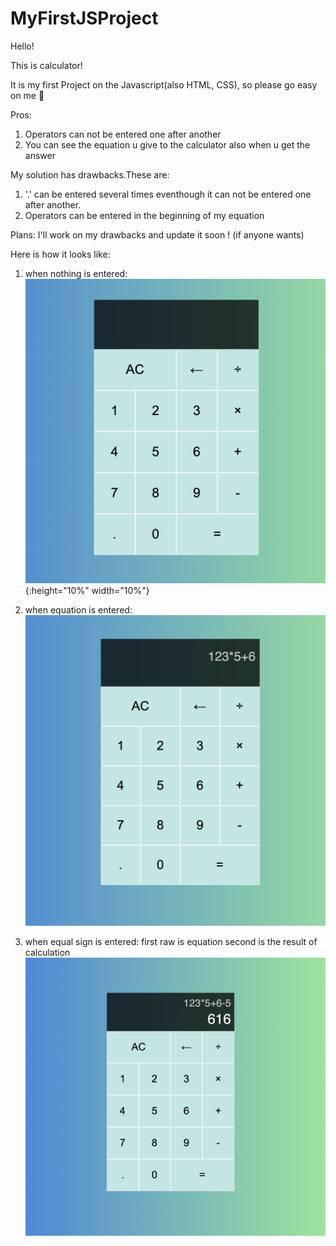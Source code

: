 # MyFirstJSProject

Hello!

This is calculator!

It is my first Project on the Javascript(also HTML, CSS), so please go easy on me 🙈

Pros:
1. Operators can not be entered one after another 
2. You can see the equation u give to the calculator also when u get the answer

My solution has drawbacks.These are:
1. '.' can be entered several times eventhough it can not be entered one after another.
2. Operators can be entered in the beginning of my equation

Plans: I'll work on my drawbacks and update it soon ! (if anyone wants)

Here is how it looks like: 
1. when nothing is entered:
![test image size](images/Снимок%20экрана%202020-09-04%20в%2016.00.42.png){:height="10%" width="10%"}

2. when equation is entered:
![](images/Снимок%20экрана%202020-09-04%20в%2016.00.28.png)

3. when equal sign is entered:
first raw is equation
second is the result of calculation
![](images/Снимок%20экрана%202020-09-04%20в%2015.59.30.png)

